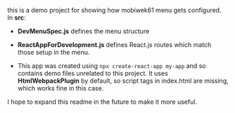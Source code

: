 this is a demo project for showing how mobiwek61 menu gets configured.  
In **src**:
- **DevMenuSpec.js** defines the menu structure
- **ReactAppForDevelopment.js** defines React.js routes which match those setup in the menu.

- This app was created using `npx create-react-app my-app` and so contains demo files
unrelated to this project. It uses **HtmlWebpackPlugin** by default, so script tags in index.html are missing, which works fine in this case.



I hope to expand this readme in the future to make it more useful.